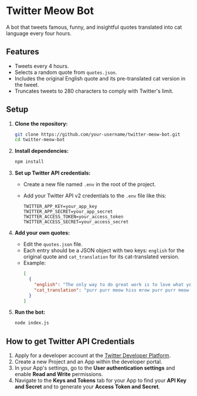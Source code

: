 # Twitter Meow Bot

A bot that tweets famous, funny, and insightful quotes translated into cat language every four hours.

## Features

*   Tweets every 4 hours.
*   Selects a random quote from `quotes.json`.
*   Includes the original English quote and its pre-translated cat version in the tweet.
*   Truncates tweets to 280 characters to comply with Twitter's limit.

## Setup

1.  **Clone the repository:**
    ```bash
    git clone https://github.com/your-username/twitter-meow-bot.git
    cd twitter-meow-bot
    ```

2.  **Install dependencies:**
    ```bash
    npm install
    ```

3.  **Set up Twitter API credentials:**
    *   Create a new file named `.env` in the root of the project.
    *   Add your Twitter API v2 credentials to the `.env` file like this:

        ```
        TWITTER_APP_KEY=your_app_key
        TWITTER_APP_SECRET=your_app_secret
        TWITTER_ACCESS_TOKEN=your_access_token
        TWITTER_ACCESS_SECRET=your_access_secret
        ```

4.  **Add your own quotes:**
    *   Edit the `quotes.json` file.
    *   Each entry should be a JSON object with two keys: `english` for the original quote and `cat_translation` for its cat-translated version.
    *   Example:
        ```json
        [
          {
            "english": "The only way to do great work is to love what you do.",
            "cat_translation": "purr purr meow hiss mrow purr purr meow meow mew mew purr purr."
          }
        ]
        ```

5.  **Run the bot:**
    ```bash
    node index.js
    ```

## How to get Twitter API Credentials

1.  Apply for a developer account at the [Twitter Developer Platform](https://developer.twitter.com/).
2.  Create a new Project and an App within the developer portal.
3.  In your App's settings, go to the **User authentication settings** and enable **Read and Write** permissions.
4.  Navigate to the **Keys and Tokens** tab for your App to find your **API Key and Secret** and to generate your **Access Token and Secret**.
